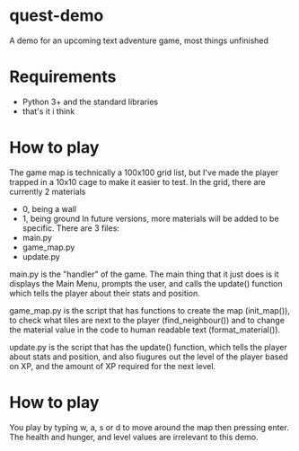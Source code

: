 # quest-demo
A demo for an upcoming text adventure game, most things unfinished

# Requirements

- Python 3+ and the standard libraries
- that's it i think

# How to play

The game map is technically a 100x100 grid list, but I've made the player trapped in a 10x10 cage to make it easier to test.
In the grid, there are currently 2 materials
- 0, being a wall
- 1, being ground
In future versions, more materials will be added to be specific.
There are 3 files:
- main.py
- game_map.py
- update.py

main.py is the "handler" of the game. The main thing that it just does is it displays the Main Menu, prompts the user, and calls the update() function which tells the player about their stats and position.

game_map.py is the script that has functions to create the map (init_map()), to check what tiles are next to the player (find_neighbour()) and to change the material value in the code to human readable text (format_material()).

update.py is the script that has the update() function, which tells the player about stats and position, and also fiugures out the level of the player based on XP, and the amount of XP required for the next level.

# How to play

You play by typing w, a, s or d to move around the map then pressing enter. The health and hunger, and level values are irrelevant to this demo.
